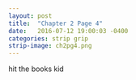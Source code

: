 ```yaml
---
layout: post
title:  "Chapter 2 Page 4"
date:   2016-07-12 19:00:03 -0400
categories: strip grip
strip-image: ch2pg4.png
---
```

hit the books kid 
